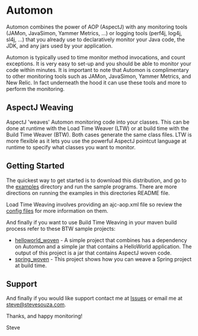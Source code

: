 # Automon
Automon combines the power of AOP (AspectJ) with any monitoring tools (JAMon, JavaSimon, Yammer Metrics, ...) or logging tools
(perf4j, log4j, sl4j, ...) that you already use to declaratively monitor your Java code, the JDK, and any jars used by your application.

Automon is typically used to time monitor method invocations, and count exceptions. It is very easy to set-up and you should
be able to monitor your code within minutes.  It is important to note that Automon is complimentary to other monitoring tools
such as JAMon, JavaSimon, Yammer Metrics, and New Relic.  In fact underneath the hood it can use these tools and more to
perform the monitoring.

AspectJ Weaving
-----------------------------------
AspectJ 'weaves' Automon monitoring code into your classes.  This can be done at runtime with the Load Time Weaver (LTW)
or at build time with the Build Time Weaver (BTW).  Both cases generate the same class files.  LTW is more flexible
as it lets you use the powerful AspectJ pointcut language at runtime to specify what classes you want to monitor.

Getting Started
-----------------------------------
The quickest way to get started is to download this distribution, and go to the [examples](https://github.com/stevensouza/automon/tree/master/examples)
directory and run the sample programs.  There are more directions on running the examples in this directories README file.

Load Time Weaving involves providing an ajc-aop.xml file so review the [config files](https://github.com/stevensouza/automon/tree/master/examples/config)
for more information on them.

And finally if you want to use Build Time Weaving in your maven build process refer to these BTW sample projects:

* [helloworld_woven](https://github.com/stevensouza/automon/tree/master/helloworld_woven) - A simple project that combines
has a dependency on Automon and a simple jar that contains a HelloWorld application.  The output of this project is a jar
  that contains AspectJ woven code.
* [spring_woven](https://github.com/stevensouza/automon/tree/master/spring_woven) - This project shows how you can weave a Spring
project at build time.

Support
-----------------------------------
And finally if you would like support contact me at [Issues](https://github.com/stevensouza/automon/issues) or email me
at steve@stevesouza.com.

Thanks, and happy monitoring!

Steve